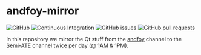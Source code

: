 # andfoy-mirror

[![GitHub](https://img.shields.io/github/license/Semi-ATE/andfoy-mirror?color=black)](https://github.com/Semi-ATE/andfoy-mirror/blob/main/LICENSE)
[![Continuous Integration](https://github.com/Semi-ATE/andfoy-mirror/actions/workflows/CI.yaml/badge.svg)](https://github.com/Semi-ATE/andfoy-mirror/actions/workflows/CI.yaml)
[![GitHub issues](https://img.shields.io/github/issues/Semi-ATE/andfoy-mirror)](https://github.com/Semi-ATE/andfoy-mirror/issues)
[![GitHub pull requests](https://img.shields.io/github/issues-pr/Semi-ATE/andfoy-mirror)](https://github.com/Semi-ATE/andfoy-mirror/pulls)

In this repository we mirror the Qt stuff from the [andfoy](https://anaconda.org/andfoy/) channel to the [Semi-ATE](https://anaconda.org/Semi-ATE) channel twice per day (@ 1AM & 1PM).
